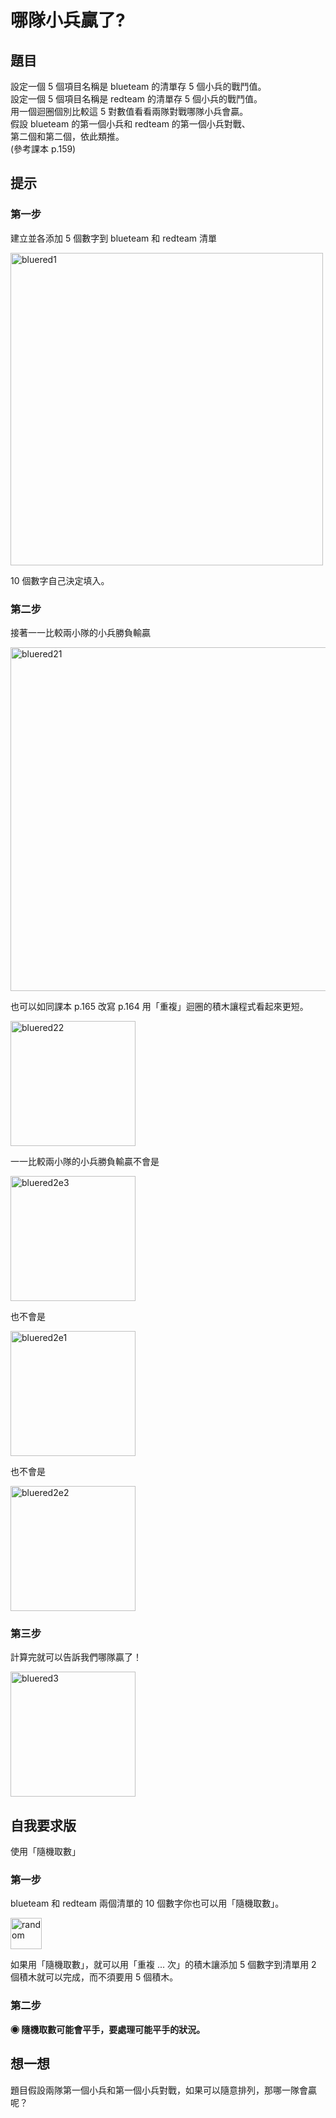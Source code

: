 # 哪隊小兵贏了?

## 題目

設定一個 5 個項目名稱是 blueteam 的清單存 5 個小兵的戰鬥值。  
設定一個 5 個項目名稱是 redteam 的清單存 5 個小兵的戰鬥值。  
用一個迴圈個別比較這 5 對數值看看兩隊對戰哪隊小兵會贏。  
假設 blueteam 的第一個小兵和 redteam 的第一個小兵對戰、  
第二個和第二個，依此類推。  
(參考課本 p.159)

## 提示

### 第一步

建立並各添加 5 個數字到 blueteam 和 redteam 清單

<img src="http://nandemoi.github.io/zl111/media/bluered1.png" alt="bluered1" height="500"/>

10 個數字自己決定填入。

### 第二步

接著一一比較兩小隊的小兵勝負輸贏

<img src="http://nandemoi.github.io/zl111/media/bluered21.png" alt="bluered21" height="550"/>

也可以如同課本 p.165 改寫 p.164 用「重複」迴圈的積木讓程式看起來更短。

<img src="http://nandemoi.github.io/zl111/media/bluered22.png" alt="bluered22" height="200"/>

一一比較兩小隊的小兵勝負輸贏不會是

<img src="http://nandemoi.github.io/zl111/media/bluered2e3.png" alt="bluered2e3" height="200"/>

也不會是

<img src="http://nandemoi.github.io/zl111/media/bluered2e1.png" alt="bluered2e1" height="200"/>

也不會是

<img src="http://nandemoi.github.io/zl111/media/bluered2e1.png" alt="bluered2e2" height="200"/>

### 第三步

計算完就可以告訴我們哪隊贏了！

<img src="http://nandemoi.github.io/zl111/media/bluered3.png" alt="bluered3" height="200"/>

## 自我要求版

使用「隨機取數」

### 第一步

blueteam 和 redteam 兩個清單的 10 個數字你也可以用「隨機取數」。  

<img src="http://nandemoi.github.io/zl111/media/random.png" alt="random" height="50"/>

如果用「隨機取數」，就可以用「重複 ... 次」的積木讓添加 5 個數字到清單用 2 個積木就可以完成，而不須要用 5 個積木。

### 第二步

**◉ 隨機取數可能會平手，要處理可能平手的狀況。**

## 想一想

題目假設兩隊第一個小兵和第一個小兵對戰，如果可以隨意排列，那哪一隊會贏呢？

